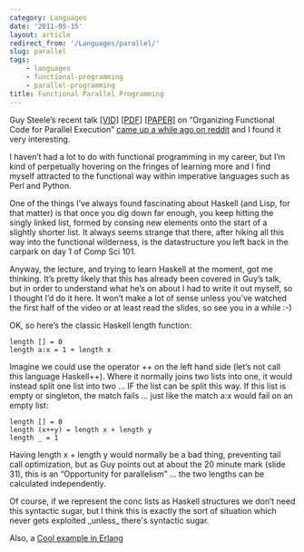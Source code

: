 ```yaml
---
category: Languages
date: '2011-05-15'
layout: article
redirect_from: '/Languages/parallel/'
slug: parallel
tags:
    - languages
    - functional-programming
    - parallel-programming
title: Functional Parallel Programming
---
```


Guy Steele’s recent talk [\[VID\]](http://www.vimeo.com/6624203)
[\[PDF\]](http://research.sun.com/projects/plrg/Publications/ICFPAugust2009Steele.pdf)
[\[PAPER\]](http://portal.acm.org/citation.cfm?id=1596550.1596551) on
“Organizing Functional Code for Parallel Execution” [came up a while ago
on
reddit](http://www.reddit.com/r/programming/comments/b0eck/or_foldl_and_foldr_considered_slightly_harmful/)
and I found it very interesting.

I haven’t had a lot to do with functional programming in my career, but
I’m kind of perpetually hovering on the fringes of learning more and I
find myself attracted to the functional way within imperative languages
such as Perl and Python.

One of the things I’ve always found fascinating about Haskell (and Lisp,
for that matter) is that once you dig down far enough, you keep hitting
the singly linked list, formed by consing new elements onto the start of
a slightly shorter list. It always seems strange that there, after
hiking all this way into the functional wilderness, is the datastructure
you left back in the carpark on day 1 of Comp Sci 101.

Anyway, the lecture, and trying to learn Haskell at the moment, got me
thinking. It’s pretty likely that this has already been covered in Guy’s
talk, but in order to understand what he’s on about I had to write it
out myself, so I thought I’d do it here. It won’t make a lot of sense
unless you’ve watched the first half of the video or at least read the
slides, so see you in a while :-)

OK, so here’s the classic Haskell length function:

``` {.sourceCode .haskell}
length [] = 0
length a:x = 1 + length x
```

Imagine we could use the operator ++ on the left hand side (let’s not
call this language Haskell++). Where it normally joins two lists into
one, it would instead split one list into two … IF the list can be split
this way. If this list is empty or singleton, the match fails … just
like the match a:x would fail on an empty list:

``` {.sourceCode .haskell}
length [] = 0
length (x++y) = length x + length y
length _ = 1
```

Having length x + length y would normally be a bad thing, preventing
tail call optimization, but as Guy points out at about the 20 minute
mark (slide 31), this is an “Opportunity for parallelism” ... the two
lengths can be calculated independently.

Of course, if we represent the conc lists as Haskell structures we don’t
need this syntactic sugar, but I think this is exactly the sort of
situation which never gets exploited \_unless\_ there's syntactic sugar.

Also, a [Cool example in
Erlang](http://dustin.github.com/2010/03/04/erlang-conc.html)
